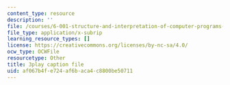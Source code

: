 ```yaml
---
content_type: resource
description: ''
file: /courses/6-001-structure-and-interpretation-of-computer-programs-spring-2005/af067b4fe724af6baca4c8800be50711_OscT4N2qq7o.srt
file_type: application/x-subrip
learning_resource_types: []
license: https://creativecommons.org/licenses/by-nc-sa/4.0/
ocw_type: OCWFile
resourcetype: Other
title: 3play caption file
uid: af067b4f-e724-af6b-aca4-c8800be50711
---
```

